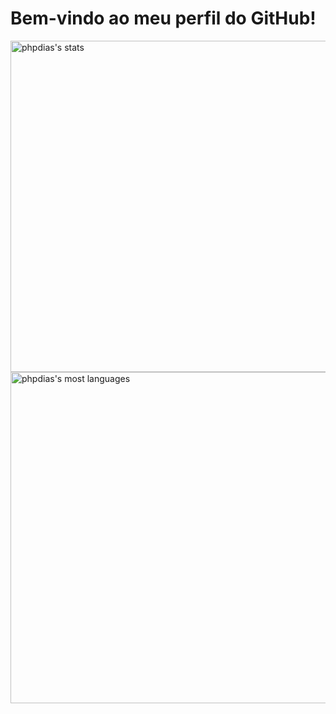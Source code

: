 # Bem-vindo ao meu perfil do GitHub!

<p align="left">
<img width="530em" src="https://github-readme-stats.vercel.app/api?username=phpdias&show_icons=true&theme=vision-friendly-dark" alt="phpdias's stats"/>
<img width="530em" src="https://github-readme-stats.vercel.app/api/top-langs/?username=phpdias&layout=compact&theme=vision-friendly-dark" alt="phpdias's most languages"/>
</p>

